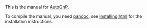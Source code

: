 This is the manual for [AutoGnP](http://www.github.com/ZooCrypt/AutoGnP).

To compile the manual, you need [pandoc](http://pandoc.org), see
[installing.html](http://pandoc.org/installing.html) for the installation
instructions.
